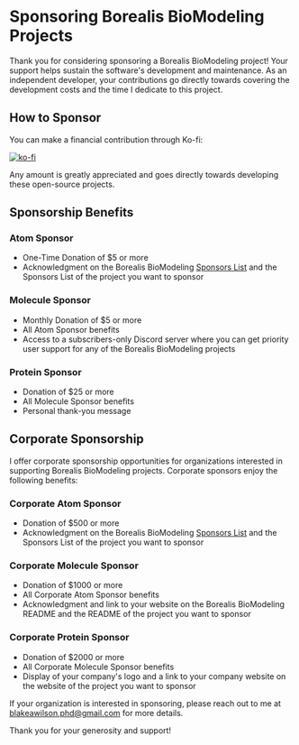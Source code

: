 # Sponsoring Borealis BioModeling Projects

Thank you for considering sponsoring a Borealis BioModeling project! Your support helps sustain the software's development and maintenance. As an independent developer, your contributions go directly towards covering the development costs and the time I dedicate to this project.

## How to Sponsor

You can make a financial contribution through Ko-fi:

[![ko-fi](https://ko-fi.com/img/githubbutton_sm.svg)](https://ko-fi.com/J3J4ZUCVU)

Any amount is greatly appreciated and goes directly towards developing these open-source projects.

## Sponsorship Benefits

### Atom Sponsor
- One-Time Donation of $5 or more
- Acknowledgment on the Borealis BioModeling [Sponsors List](SPONSORS.md) and the Sponsors List of the project you want to sponsor

### Molecule Sponsor
- Monthly Donation of $5 or more
- All Atom Sponsor benefits
- Access to a subscribers-only Discord server where you can get priority user support for any of the Borealis BioModeling projects

### Protein Sponsor
- Donation of $25 or more
- All Molecule Sponsor benefits
- Personal thank-you message

## Corporate Sponsorship

I offer corporate sponsorship opportunities for organizations interested in supporting Borealis BioModeling projects. Corporate sponsors enjoy the following benefits:

### Corporate Atom Sponsor
- Donation of $500 or more
- Acknowledgment on the Borealis BioModeling [Sponsors List](SPONSORS.md) and the Sponsors List of the project you want to sponsor

### Corporate Molecule Sponsor
- Donation of $1000 or more
- All Corporate Atom Sponsor benefits
- Acknowledgment and link to your website on the Borealis BioModeling README and the README of the project you want to sponsor

### Corporate Protein Sponsor
- Donation of $2000 or more
- All Corporate Molecule Sponsor benefits
- Display of your company's logo and a link to your company website on the website of the project you want to sponsor

If your organization is interested in sponsoring, please reach out to me at [blakeawilson.phd@gmail.com](mailto:blakeawilson.phd@gmail.com) for more details.

Thank you for your generosity and support!
